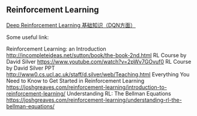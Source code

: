 ## Reinforcement Learning 

[Deep Reinforcement Learning 基础知识（DQN方面）](http://blog.csdn.net/songrotek/article/details/50580904)

Some useful link:

Reinforcement Learning: an Introduction 
http://incompleteideas.net/sutton/book/the-book-2nd.html 
RL Course by David Silver 
https://www.youtube.com/watch?v=2pWv7GOvuf0 
RL Course by David Silver PPT 
http://www0.cs.ucl.ac.uk/staff/d.silver/web/Teaching.html 
Everything You Need to Know to Get Started in Reinforcement Learning 
https://joshgreaves.com/reinforcement-learning/introduction-to-reinforcement-learning/ 
Understanding RL: The Bellman Equations 
https://joshgreaves.com/reinforcement-learning/understanding-rl-the-bellman-equations/